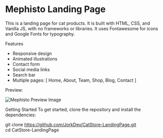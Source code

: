 # Mephisto Landing Page
This is a landing page for cat products. It is built with HTML, CSS, and Vanilla JS, with no frameworks or libraries. It uses Fontawesome for icons and Google Fonts for typography.

Features
* Responsive design
* Animated illustrations
* Contact form
* Social media links
* Search bar
* Multiple pages: [ Home, About, Team, Shop, Blog, Contact ] 


Preview:

![Mephisto Preview Image](https://cdn.discordapp.com/attachments/841197221578801172/1106350551073042522/preview.jpg)


Getting Started
To get started, clone the repository and install the dependencies:

git clone https://github.com/JorkDev/CatStore-LandingPage.git<br>
cd CatStore-LandingPage
